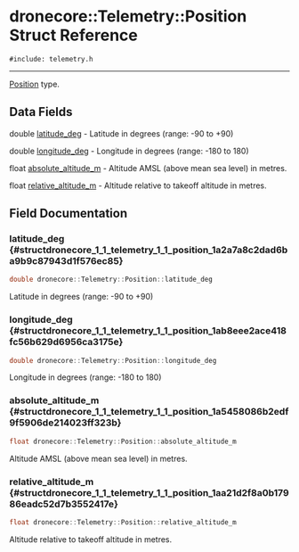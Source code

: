 # dronecore::Telemetry::Position Struct Reference
`#include: telemetry.h`

----


[Position](structdronecore_1_1_telemetry_1_1_position.md) type. 


## Data Fields


 double [latitude_deg](#structdronecore_1_1_telemetry_1_1_position_1a2a7a8c2dad6ba9b9c87943d1f576ec85) - Latitude in degrees (range: -90 to +90)


 double [longitude_deg](#structdronecore_1_1_telemetry_1_1_position_1ab8eee2ace418fc56b629d6956ca3175e) - Longitude in degrees (range: -180 to 180)


 float [absolute_altitude_m](#structdronecore_1_1_telemetry_1_1_position_1a5458086b2edf9f5906de214023ff323b) - Altitude AMSL (above mean sea level) in metres.


 float [relative_altitude_m](#structdronecore_1_1_telemetry_1_1_position_1aa21d2f8a0b17986eadc52d7b3552417e) - Altitude relative to takeoff altitude in metres.


## Field Documentation


### latitude_deg {#structdronecore_1_1_telemetry_1_1_position_1a2a7a8c2dad6ba9b9c87943d1f576ec85}

```cpp
double dronecore::Telemetry::Position::latitude_deg
```


Latitude in degrees (range: -90 to +90)


<!-- [<Element 'type' at 0x000001F32A2F7B38> latitude_deg](#structdronecore_1_1_telemetry_1_1_position_1a2a7a8c2dad6ba9b9c87943d1f576ec85) -->
<!-- kind: variable -->
<!-- prot: public -->
<!-- static: no -->
<!-- mutable: no -->
<!-- definition: double dronecore::Telemetry::Position::latitude_deg -->
<!-- detaileddescription:  -->
<!-- briefdescription: Latitude in degrees (range: -90 to +90) -->

<!-- argsstring:  -->


### longitude_deg {#structdronecore_1_1_telemetry_1_1_position_1ab8eee2ace418fc56b629d6956ca3175e}

```cpp
double dronecore::Telemetry::Position::longitude_deg
```


Longitude in degrees (range: -180 to 180)


<!-- [<Element 'type' at 0x000001F32A2F7E08> longitude_deg](#structdronecore_1_1_telemetry_1_1_position_1ab8eee2ace418fc56b629d6956ca3175e) -->
<!-- kind: variable -->
<!-- prot: public -->
<!-- static: no -->
<!-- mutable: no -->
<!-- definition: double dronecore::Telemetry::Position::longitude_deg -->
<!-- detaileddescription:  -->
<!-- briefdescription: Longitude in degrees (range: -180 to 180) -->

<!-- argsstring:  -->


### absolute_altitude_m {#structdronecore_1_1_telemetry_1_1_position_1a5458086b2edf9f5906de214023ff323b}

```cpp
float dronecore::Telemetry::Position::absolute_altitude_m
```


Altitude AMSL (above mean sea level) in metres.


<!-- [<Element 'type' at 0x000001F32A2E3DB8> absolute_altitude_m](#structdronecore_1_1_telemetry_1_1_position_1a5458086b2edf9f5906de214023ff323b) -->
<!-- kind: variable -->
<!-- prot: public -->
<!-- static: no -->
<!-- mutable: no -->
<!-- definition: float dronecore::Telemetry::Position::absolute_altitude_m -->
<!-- detaileddescription:  -->
<!-- briefdescription: Altitude AMSL (above mean sea level) in metres. -->

<!-- argsstring:  -->


### relative_altitude_m {#structdronecore_1_1_telemetry_1_1_position_1aa21d2f8a0b17986eadc52d7b3552417e}

```cpp
float dronecore::Telemetry::Position::relative_altitude_m
```


Altitude relative to takeoff altitude in metres.


<!-- [<Element 'type' at 0x000001F32A2FEC78> relative_altitude_m](#structdronecore_1_1_telemetry_1_1_position_1aa21d2f8a0b17986eadc52d7b3552417e) -->
<!-- kind: variable -->
<!-- prot: public -->
<!-- static: no -->
<!-- mutable: no -->
<!-- definition: float dronecore::Telemetry::Position::relative_altitude_m -->
<!-- detaileddescription:  -->
<!-- briefdescription: Altitude relative to takeoff altitude in metres. -->

<!-- argsstring:  -->
